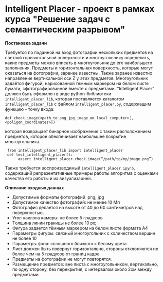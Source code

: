 # Intelligent Placer - проект в рамках курса "Решение задач с семантическим разрывом"
**Постановка задачи**

Требуется по поданной на вход фотографии нескольких предметов на светлой горизонтальной поверхности и многоугольнику определить, какие предметы можно вписать в многоугольник до его наибольшего заполнения. Предметы и горизонтальная поверхность, которые могут оказаться на фотографии, заранее известны. Также заранее известно направление вертикальной оси Z у этих предметов. Многоугольник задаётся фигурой, нарисованной темным маркером на белом листе бумаги, сфотографированной вместе с предметами. “Intelligent Placer” должен быть оформлен в виде python-библиотеки `intelligent_placer_lib`, которая поставляется каталогом `intelligent_placer_lib` с файлом `intelligent_placer.py`, содержащим функцию - точку входа:

```def check_image(<path_to_png_jpg_image_on_local_computer>[, <poligon_coordinates>])```

которая возвращает бинарное изображение с таким расположением предметов, которое обеспечивает наибольшее покрытие многоугольника.

```
 from intelligent_placer_lib import intelligent_placer
 def test_intelligent_placer():
	  assert intelligent_placer.check_image(“/path/to/my/image.png”)
```
Также требуется воспроизводимый `intelligent_placer.ipynb`, содержащий репрезентативные примеры работы алгоритма с оценками качества его работы и их визуализацией.

**Описание входных данных**
+  Допустимые форматы фотографий: png, jpg
+  Допустимое качество фотографий: не менее 10 Мп
+  Фотография делается на высоте от 40 до 60 сантиметров над поверхностью.
+  Угол наклона камеры: не более 5 градусов
+  Tолщина линии границы не более 10 px;
+  Фигура задается  тёмным маркером на белом листе формата А4
+  Параметры фигуры: связный многоугольник с количеством вершин не более 10
+  Параметры фона:  сплошного близкого к белому цвета
+  Лист должен быть повернут горизонтально, стороны отклоняются не более чем на 5 градусов от границ кадра
+  Прeдметы на фотографии не могут повторятся.
+  Размещение предметов: вне листа с многоугольником, вертикально, по одну сторону, без перекрытия, с интервалом около 2см между предметами
